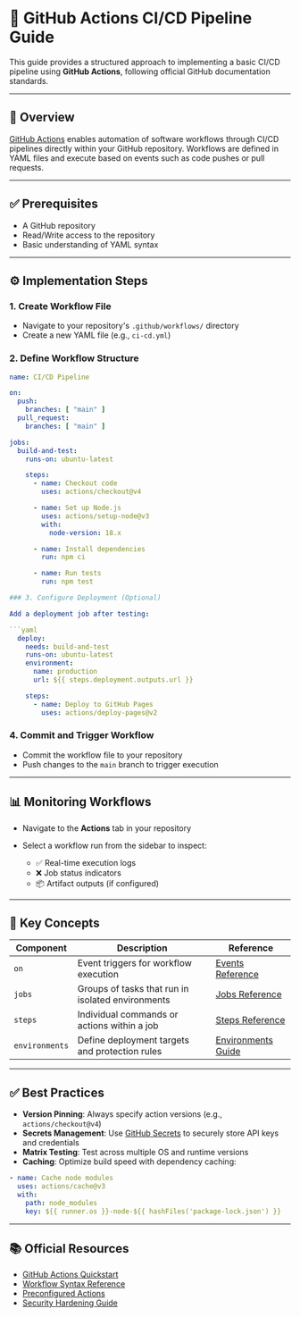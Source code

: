 # 🚀 GitHub Actions CI/CD Pipeline Guide

This guide provides a structured approach to implementing a basic CI/CD pipeline using **GitHub Actions**, following official GitHub documentation standards.

---

## 📌 Overview

[GitHub Actions](https://docs.github.com/en/actions) enables automation of software workflows through CI/CD pipelines directly within your GitHub repository. Workflows are defined in YAML files and execute based on events such as code pushes or pull requests.

---

## ✅ Prerequisites

- A GitHub repository
- Read/Write access to the repository
- Basic understanding of YAML syntax

---

## ⚙️ Implementation Steps

### 1. Create Workflow File

- Navigate to your repository's `.github/workflows/` directory  
- Create a new YAML file (e.g., `ci-cd.yml`)

### 2. Define Workflow Structure

```yaml
name: CI/CD Pipeline

on:
  push:
    branches: [ "main" ]
  pull_request:
    branches: [ "main" ]

jobs:
  build-and-test:
    runs-on: ubuntu-latest

    steps:
      - name: Checkout code
        uses: actions/checkout@v4

      - name: Set up Node.js
        uses: actions/setup-node@v3
        with:
          node-version: 18.x

      - name: Install dependencies
        run: npm ci

      - name: Run tests
        run: npm test

### 3. Configure Deployment (Optional)

Add a deployment job after testing:

```yaml
  deploy:
    needs: build-and-test
    runs-on: ubuntu-latest
    environment:
      name: production
      url: ${{ steps.deployment.outputs.url }}

    steps:
      - name: Deploy to GitHub Pages
        uses: actions/deploy-pages@v2
```

### 4. Commit and Trigger Workflow

* Commit the workflow file to your repository
* Push changes to the `main` branch to trigger execution

---

## 📊 Monitoring Workflows

* Navigate to the **Actions** tab in your repository
* Select a workflow run from the sidebar to inspect:

  * ✅ Real-time execution logs
  * ❌ Job status indicators
  * 📦 Artifact outputs (if configured)

---

## 🧠 Key Concepts

| Component      | Description                                       | Reference                                                                                                                              |
| -------------- | ------------------------------------------------- | -------------------------------------------------------------------------------------------------------------------------------------- |
| `on`           | Event triggers for workflow execution             | [Events Reference](https://docs.github.com/en/actions/using-workflows/events-that-trigger-workflows)                                   |
| `jobs`         | Groups of tasks that run in isolated environments | [Jobs Reference](https://docs.github.com/en/actions/using-jobs/using-jobs-in-a-workflow)                                               |
| `steps`        | Individual commands or actions within a job       | [Steps Reference](https://docs.github.com/en/actions/using-jobs/using-steps-in-a-job)                                                  |
| `environments` | Define deployment targets and protection rules    | [Environments Guide](https://docs.github.com/en/actions/deployment/targeting-different-environments/using-environments-for-deployment) |

---

## ✅ Best Practices

* **Version Pinning**: Always specify action versions (e.g., `actions/checkout@v4`)
* **Secrets Management**: Use [GitHub Secrets](https://docs.github.com/en/actions/security-guides/encrypted-secrets) to securely store API keys and credentials
* **Matrix Testing**: Test across multiple OS and runtime versions
* **Caching**: Optimize build speed with dependency caching:

```yaml
- name: Cache node modules
  uses: actions/cache@v3
  with:
    path: node_modules
    key: ${{ runner.os }}-node-${{ hashFiles('package-lock.json') }}
```

---

## 📚 Official Resources

* [GitHub Actions Quickstart](https://docs.github.com/en/actions/quickstart)
* [Workflow Syntax Reference](https://docs.github.com/en/actions/using-workflows/workflow-syntax-for-github-actions)
* [Preconfigured Actions](https://github.com/marketplace?type=actions)
* [Security Hardening Guide](https://docs.github.com/en/actions/security-guides/security-hardening-for-github-actions)


